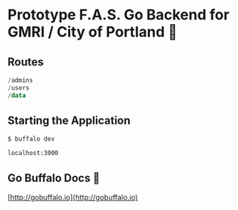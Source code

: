 # Prototype F.A.S. Go Backend for GMRI / City of Portland 🌊

## Routes

```haskell
/admins
/users
/data
```

## Starting the Application

`$ buffalo dev`

`localhost:3000`

## Go Buffalo Docs 🐃

 [http://gobuffalo.io](http://gobuffalo.io)

